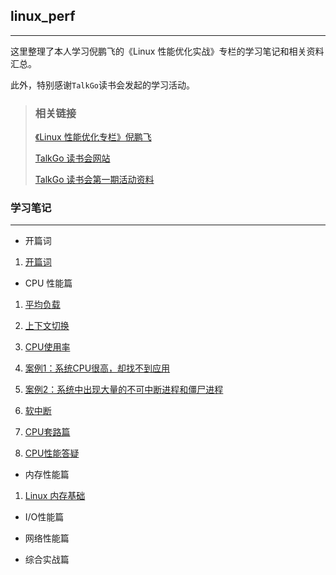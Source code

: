 ## linux_perf

---

这里整理了本人学习倪鹏飞的《Linux 性能优化实战》专栏的学习笔记和相关资料汇总。

此外，特别感谢`TalkGo`读书会发起的学习活动。



> ### 相关链接
>
> [《Linux 性能优化专栏》倪鹏飞 ](https://time.geekbang.org/column/article/68728)
>
> [TalkGo 读书会网站 ](https://talkgo.org/)
>
> [TalkGo 读书会第一期活动资料](https://shimo.im/sheets/1lq7MgXnBphdeWAe/MODOC)



### 学习笔记

---



* 开篇词

1. [开篇词](https://github.com/YabZhang/linux_perf/blob/master/opening/opening.md)



* CPU 性能篇

1. [平均负载](https://github.com/YabZhang/linux_perf/blob/master/cpu/load_average.md)

2. [上下文切换](https://github.com/YabZhang/linux_perf/blob/master/cpu/load_average.md)

3. [CPU使用率](https://github.com/YabZhang/linux_perf/blob/master/cpu/cpu_usage.md)

4. [案例1：系统CPU很高，却找不到应用](https://github.com/YabZhang/linux_perf/blob/master/cpu/case1_cpu_usage.md)

5. [案例2：系统中出现大量的不可中断进程和僵尸进程](https://github.com/YabZhang/linux_perf/blob/master/cpu/case2_iowait.md)
6. [软中断](https://github.com/YabZhang/linux_perf/blob/master/cpu/soft_interrupt.md)

7. [CPU套路篇](https://github.com/YabZhang/linux_perf/blob/master/cpu/soft_interrupt.md)
8. [CPU性能答疑](https://github.com/YabZhang/linux_perf/blob/master/cpu/qa.md)



* 内存性能篇

1. [Linux 内存基础](https://github.com/YabZhang/linux_perf/blob/master/memory/linux_memory.md)



* I/O性能篇



* 网络性能篇



* 综合实战篇

